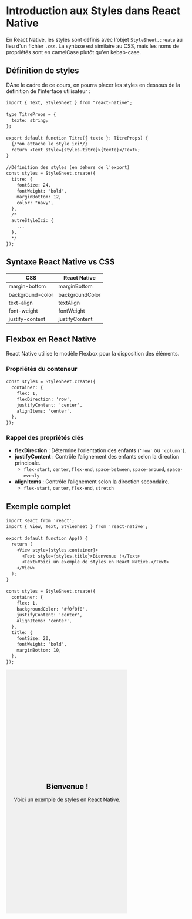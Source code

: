 
# Introduction aux Styles dans React Native

En React Native, les styles sont définis avec l'objet `StyleSheet.create` au lieu d'un fichier `.css`. La syntaxe est similaire au CSS, mais les noms de propriétés sont en camelCase plutôt qu'en kebab-case.

## Définition de styles

DAne le cadre de ce cours, on pourra placer les styles en dessous de la définition de l'interface utilisateur :

```tsx
import { Text, StyleSheet } from "react-native";

type TitreProps = {
  texte: string;
};

export default function Titre({ texte }: TitreProps) {
  {/*on attache le style ici*/}
  return <Text style={styles.titre}>{texte}</Text>;
}

//Définition des styles (en dehors de l'export)
const styles = StyleSheet.create({
  titre: {
    fontSize: 24,
    fontWeight: "bold",
    marginBottom: 12,
    color: "navy",
  },
  /*
  autreStyleIci: {
    ...
  },
  */
});
```

## Syntaxe React Native vs CSS

| CSS               | React Native       |
|-------------------|--------------------|
| margin-bottom     | marginBottom       |
| background-color  | backgroundColor    |
| text-align        | textAlign          |
| font-weight       | fontWeight         |
| justify-content   | justifyContent     |

## Flexbox en React Native

React Native utilise le modèle Flexbox pour la disposition des éléments.

### Propriétés du conteneur

```tsx
const styles = StyleSheet.create({
  container: {
    flex: 1,
    flexDirection: 'row',
    justifyContent: 'center',
    alignItems: 'center',
  },
});
```

### Rappel des propriétés clés

- **flexDirection** : Détermine l’orientation des enfants (`'row'` ou `'column'`).
- **justifyContent** : Contrôle l’alignement des enfants selon la direction principale.
  - `flex-start`, `center`, `flex-end`, `space-between`, `space-around`, `space-evenly`
- **alignItems** : Contrôle l’alignement selon la direction secondaire.
  - `flex-start`, `center`, `flex-end`, `stretch`

## Exemple complet

```tsx
import React from 'react';
import { View, Text, StyleSheet } from 'react-native';

export default function App() {
  return (
    <View style={styles.container}>
      <Text style={styles.title}>Bienvenue !</Text>
      <Text>Voici un exemple de styles en React Native.</Text>
    </View>
  );
}

const styles = StyleSheet.create({
  container: {
    flex: 1,
    backgroundColor: '#f0f0f0',
    justifyContent: 'center',
    alignItems: 'center',
  },
  title: {
    fontSize: 20,
    fontWeight: 'bold',
    marginBottom: 10,
  },
});
```

![App avec styles](/img/style.jpg)
